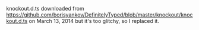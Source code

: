 knockout.d.ts downloaded from https://github.com/borisyankov/DefinitelyTyped/blob/master/knockout/knockout.d.ts on March 13, 2014 but it's too glitchy, so I replaced it.